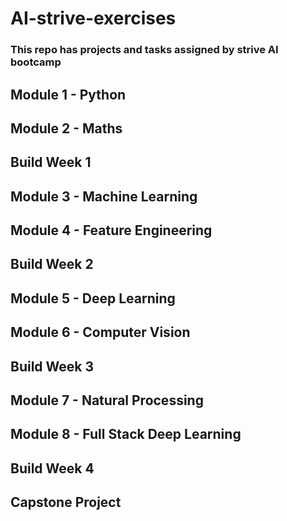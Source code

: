 # AI-strive-exercises
### This repo has projects and tasks assigned by strive AI bootcamp
## Module 1 - Python
## Module 2 - Maths
## Build Week 1
## Module 3 - Machine Learning
## Module 4 - Feature Engineering
## Build Week 2
## Module 5 - Deep Learning
## Module 6 - Computer Vision
## Build Week 3
## Module 7 - Natural Processing
## Module 8 - Full Stack Deep Learning
## Build Week 4
## Capstone Project

